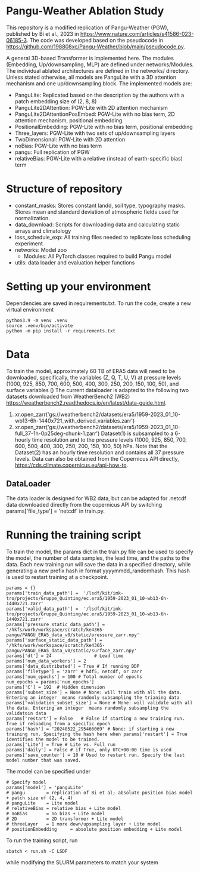 # Pangu-Weather Ablation Study
This repository is a modified replication of Pangu-Weather (PGW), published by Bi et al., 2023 in https://www.nature.com/articles/s41586-023-06185-3. The code was developed based on the pseudocode in https://github.com/198808xc/Pangu-Weather/blob/main/pseudocode.py.

A general 3D-based Transformer is implemented here. The modules (Embedding, Up/downsampling, MLP) are defined under networks/Modules. 
The individual ablated architectures are defined in the networks/ directory. Unless stated otherwise, all models are PanguLite with a 3D attention mechanism and one up/downsampling block. The implemented models are:

- PanguLite: Replicated based on the description by the authors with a patch embedding size of (2, 8, 8)
- PanguLite2DAttention: PGW-Lite with 2D attention mechanism
- PanguLite2DAttentionPosEmbed: PGW-Lite with no bias term, 2D attention mechanism, positional embedding
- PositionalEmbedding: PGW-Lite with no bias term, positional embedding
- Three_layers: PGW-Lite with two sets of up/downsampling layers
- TwoDimensional: PGW-Lite with 2D attention
- noBias: PGW-Lite with no bias term
- pangu: Full replication of PGW
- relativeBias: PGW-Lite with a relative (instead of earth-specific bias) term

# Structure of repository
- constant_masks: Stores constant landd, soil type, typography masks. Stores mean and standard deviation of atmospheric fields used for normalization.
- data_download: Scripts for downloading data and calculating static arrays and climatology
- loss_schedule_exp: All training files needed to replicate loss scheduling experiment
- networks: Model zoo
  - Modules: All PyTorch classes required to build Pangu model
- utils: data loader and evaluation helper functions

# Setting up your environment
Dependencies are saved in requirements.txt. To run the code, create a new virtual environment
```
python3.9 -m venv .venv
source .venv/bin/activate
python -m pip install -r requirements.txt
```

# Data
To train the model, approximately 60 TB of ERA5 data will need to be downloaded, specifically, the variables (Z, Q, T, U, V) at pressure levels (1000, 925, 850, 700, 600, 500, 400, 300, 250, 200, 150, 100, 50), and surface variables ()
The current dataloader is adapted to the following two datasets downloaded from WeatherBench2 (WB2) https://weatherbench2.readthedocs.io/en/latest/data-guide.html.
1. xr.open_zarr('gs://weatherbench2/datasets/era5/1959-2023_01_10-wb13-6h-1440x721_with_derived_variables.zarr')
2. xr.open_zarr('gs://weatherbench2/datasets/era5/1959-2023_01_10-full_37-1h-0p25deg-chunk-1.zarr')
Dataset(1) is subsampled to a 6-hourly time resolution and to the pressure levels (1000, 925, 850, 700, 600, 500, 400, 300, 250, 200, 150, 100, 50) hPa. Note that the 
Dataset(2) has an hourly time resolution and contains all 37 pressure levels.
Data can also be obtained from the Copernicus API directly, https://cds.climate.copernicus.eu/api-how-to.

## DataLoader
The data loader is designed for WB2 data, but can be adapted for .netcdf data downloaded directly from the copernicus API by switching params['file_type'] = 'netcdf' in train.py.

# Running the training script
To train the model, the params dict in the train.py file can be used to specify the model, the number of data samples, the lead time, and the paths to the data.
Each new training run will save the data in a specified directory, while generating a new prefix hash in format yyyymmdd_randomhash. This hash is used to restart training at a checkpoint.

```
params = {}
params['train_data_path'] =  '/lsdf/kit/imk-tro/projects/Gruppe_Quinting/ec.era5/1959-2023_01_10-wb13-6h-1440x721.zarr'
params['valid_data_path'] =  '/lsdf/kit/imk-tro/projects/Gruppe_Quinting/ec.era5/1959-2023_01_10-wb13-6h-1440x721.zarr'
params['pressure_static_data_path'] = '/hkfs/work/workspace/scratch/ke4365-pangu/PANGU_ERA5_data_v0/static/pressure_zarr.npy' 
params['surface_static_data_path'] =  '/hkfs/work/workspace/scratch/ke4365-pangu/PANGU_ERA5_data_v0/static/surface_zarr.npy'  
params['dt'] = 24                # Lead time
params['num_data_workers'] = 2
params['data_distributed'] = True # If running DDP
params['filetype'] = 'zarr' # hdf5, netcdf, or zarr
params['num_epochs'] = 100 # Total number of epochs 
num_epochs = params['num_epochs']
params['C'] = 192  # Hidden dimension
params['subset_size'] = None # None: will train with all the data. Entering an integer  means randomly subsampling the trianing data
params['validation_subset_size'] = None # None: will validate with all the data. Entering an integer  means randomly subsampling the validatoin data
params['restart'] = False   # False if starting a new training run. True if reloading from a specific epoch
params['hash'] = "20240522_295466069" # None: if starting a new training run. Specifying the hash here when params['restart'] = True identifies the model to be trained.
params['Lite'] = True # Lite vs. Full run
params['daily'] = False # if True, only UTC+00:00 time is used
params['save_counter'] = 10 # Used to restart run. Specify the last model number that was saved.
```

The model can be specified under
```
# Specify model
params['model'] = 'panguLite'
# pangu        = replication of Bi et al; absolute position bias model + patch size of (2, 4, 4)
# panguLite    = Lite model
# relativeBias = relative bias + Lite model
# noBias       = no bias + Lite model
# 2D           = 2D transformer + Lite model
# threeLayer   = 1 more down/upsampling layer + Lite model
# positionEmbedding     = absolute position embedding + Lite model
```

To run the training script, run 
```
sbatch < run.sh -C LSDF 
```
while modifying the SLURM parameters to match your system
